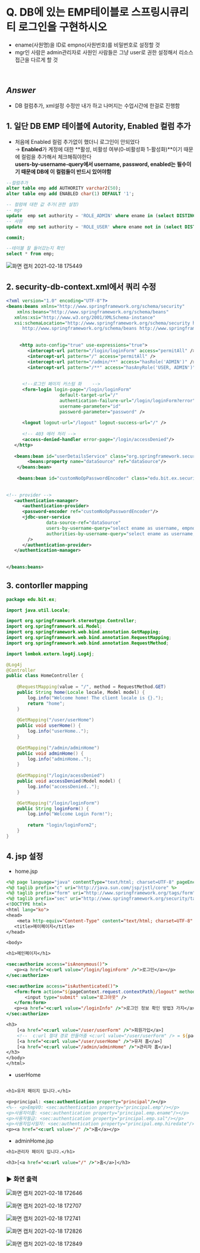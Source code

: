 # Q. DB에 있는 EMP테이블로 스프링시큐리티 로그인을 구현하시오
- ename(사원명)을 ID로 empno(사원번호)를 비밀번호로 설정할 것 
- mgr인 사람은 admin관리자로 사원인 사람들은 그냥 user로 권한 설정해서 리소스접근을 다르게 할 것
<br>



## *Answer* 
+ DB 컬럼추가, xml설정 수정만 내가 하고 나머지는 수업시간에 한걸로 진행함

## 1. 일단 DB EMP 테이블에 Autority, Enabled 컬럼 추가 
- 처음에 Enabled 컬럼 추가없이 했더니 로그인이 안되었다<br>
 → **Enabled**가 계정에 대한 **활성, 비활성 여부(0-비활성화 1-활성화)**이기 때문에 컬럼을 추가해서 체크해줘야한다 <br> **users-by-username-query에서 username, password, enabled는 필수이기 때문에 DB에 이 컬럼들이 반드시 있어야함**

```sql
--컬럼추가
alter table emp add AUTHORITY varchar2(50);
alter table emp add ENABLED char(1) DEFAULT '1';

-- 컬럼에 대한 값 추가(권한 설정)
-- mgr
update  emp set authority = 'ROLE_ADMIN' where ename in (select DISTINCT(M.ename) from emp M, emp E where M.empno = E.mgr);
-- 사원
update  emp set authority = 'ROLE_USER' where ename not in (select DISTINCT(M.ename) from emp M, emp E where M.empno = E.mgr);

commit;

--테이블 잘 들어갔는지 확인
select * from emp;
```
![화면 캡처 2021-02-18 175449](https://user-images.githubusercontent.com/74290204/108331755-6c7c5f00-7212-11eb-92a0-9b7cf423c07e.png)

## 2. security-db-context.xml에서 쿼리 수정
```xml
<?xml version="1.0" encoding="UTF-8"?>
<beans:beans xmlns="http://www.springframework.org/schema/security"
    xmlns:beans="http://www.springframework.org/schema/beans"
   xmlns:xsi="http://www.w3.org/2001/XMLSchema-instance"
   xsi:schemaLocation="http://www.springframework.org/schema/security http://www.springframework.org/schema/security/spring-security.xsd
      http://www.springframework.org/schema/beans http://www.springframework.org/schema/beans/spring-beans.xsd">
   
   
     <http auto-config="true" use-expressions="true">
        <intercept-url pattern="/login/loginForm" access="permitAll" />
        <intercept-url pattern="/" access="permitAll" />
        <intercept-url pattern="/admin/**" access="hasRole('ADMIN')" />
        <intercept-url pattern="/**" access="hasAnyRole('USER, ADMIN')" />
      
      
      <!--로그인 페이지 커스텀 화    -->
      <form-login login-page="/login/loginForm"
                    default-target-url="/"
                    authentication-failure-url="/login/loginForm?error"
                    username-parameter="id"
                    password-parameter="password" />
      
      <logout logout-url="/logout" logout-success-url="/" /> 
                
      <!-- 403 에러 처리 -->
      <access-denied-handler error-page="/login/accessDenied"/>      
   </http> 
   
   <beans:bean id="userDetailsService" class="org.springframework.security.core.userdetails.jdbc.JdbcDaoImpl">
        <beans:property name="dataSource" ref="dataSource"/>
    </beans:bean> 
   
    <beans:bean id="customNoOpPasswordEncoder" class="edu.bit.ex.security.CustomNoOpPasswordEncoder"/>
   
   
<!-- provider --> 
   <authentication-manager>
      <authentication-provider>
      <password-encoder ref="customNoOpPasswordEncoder"/>  
      <jdbc-user-service 
               data-source-ref="dataSource"
               users-by-username-query="select ename as username, empno as password, enabled from emp where ename = ?"
               authorities-by-username-query="select ename as username, authority from emp where ename = ?"
        /> 
      </authentication-provider>
   </authentication-manager>
    
    
</beans:beans>
```

## 3. contorller mapping
```java
package edu.bit.ex;

import java.util.Locale;

import org.springframework.stereotype.Controller;
import org.springframework.ui.Model;
import org.springframework.web.bind.annotation.GetMapping;
import org.springframework.web.bind.annotation.RequestMapping;
import org.springframework.web.bind.annotation.RequestMethod;

import lombok.extern.log4j.Log4j;

@Log4j
@Controller
public class HomeController {
	
	@RequestMapping(value = "/", method = RequestMethod.GET)
	public String home(Locale locale, Model model) {
		log.info("Welcome home! The client locale is {}.");
		return "home";
	}
	
	@GetMapping("/user/userHome")
	public void userHome() {
		log.info("userHome..");
	}
	
	@GetMapping("/admin/adminHome")
	public void adminHome() {
		log.info("adminHome..");
	}
	
	@GetMapping("/login/acessDenied")
	public void accessDenied(Model model) {
		log.info("accessDenied..");
	}

	@GetMapping("/login/loginForm")
	public String loginForm() {
		log.info("Welcome Login Form!");
		
		return "login/loginForm2";
	}		
}
```

## 4. jsp 설정

- home.jsp

```jsp
<%@ page language="java" contentType="text/html; charset=UTF-8" pageEncoding="UTF-8"%>
<%@ taglib prefix="c" uri="http://java.sun.com/jsp/jstl/core" %>
<%@ taglib prefix="form" uri="http://www.springframework.org/tags/form" %>
<%@ taglib prefix="sec" uri="http://www.springframework.org/security/tags" %>
<!DOCTYPE html>
<html lang="ko">
<head>
    <meta http-equiv="Content-Type" content="text/html; charset=UTF-8" />
   <title>메이페이지</title>
</head>

<body>

<h1>메인페이지</h1>

<sec:authorize access="isAnonymous()">
   <p><a href="<c:url value="/login/loginForm" />">로그인</a></p>
</sec:authorize>

<sec:authorize access="isAuthenticated()">
   <form:form action="${pageContext.request.contextPath}/logout" method="POST">
       <input type="submit" value="로그아웃" />
   </form:form>
   <p><a href="<c:url value="/loginInfo" />">로그인 정보 확인 방법3 가지</a></p>
</sec:authorize>

<h3>
    [<a href="<c:url value="/user/userForm" />">회원가입</a>]
    <!--  c:url 절대 경로 만들어줌 <c:url value="/user/userForm" /> = ${pageContext.request.contextPath}/user/userForm -->
    [<a href="<c:url value="/user/userHome" />">유저 홈</a>]
    [<a href="<c:url value="/admin/adminHome" />">관리자 홈</a>]
</h3>
</body>
</html>
```

- userHome

```jsp

<h1>유저 페이지 입니다.</h1>

<p>principal: <sec:authentication property="principal"/></p>
<%-- <p>EmpVO: <sec:authentication property="principal.emp"/></p>
<p>사용자이름: <sec:authentication property="principal.emp.ename"/></p>
<p>사용자월급: <sec:authentication property="principal.emp.sal"/></p>
<p>사용자입사일자: <sec:authentication property="principal.emp.hiredate"/></p> --%>
<p><a href="<c:url value="/" />">홈</a></p>
```

- adminHome.jsp

```jsp
<h1>관리자 페이지 입니다.</h1>

<h3>[<a href="<c:url value="/" />">홈</a>]</h3>
```

### ▶ 화면 출력
![화면 캡처 2021-02-18 172646](https://user-images.githubusercontent.com/74290204/108330973-9e40f600-7211-11eb-9c59-5e113ae00683.png)

![화면 캡처 2021-02-18 172707](https://user-images.githubusercontent.com/74290204/108330989-a305aa00-7211-11eb-8375-fd8b35d47635.png)


![화면 캡처 2021-02-18 172741](https://user-images.githubusercontent.com/74290204/108331180-d8aa9300-7211-11eb-92d7-b7a5af7bc859.png)

![화면 캡처 2021-02-18 172826](https://user-images.githubusercontent.com/74290204/108331016-aef16c00-7211-11eb-85f8-0afff2e3098a.png)

![화면 캡처 2021-02-18 172849](https://user-images.githubusercontent.com/74290204/108331040-b44eb680-7211-11eb-9a19-02b5c6b96e66.png)
